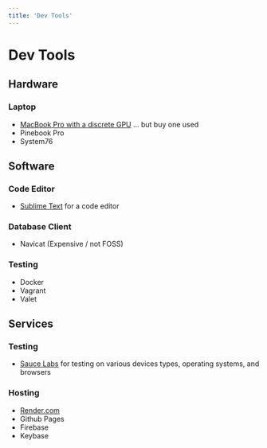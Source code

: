 ```yaml
---
title: 'Dev Tools'
---
```


# Dev Tools

## Hardware

### Laptop

* [MacBook Pro with a discrete GPU](https://www.apple.com/macbook-pro-16/) ... but buy one used
* Pinebook Pro
* System76

## Software

### Code Editor
* [Sublime Text](https://www.sublimetext.com/) for a code editor

### Database Client
* Navicat (Expensive / not FOSS)


### Testing
* Docker
* Vagrant
* Valet

## Services

### Testing
* [Sauce Labs](https://saucelabs.com/) for testing on various devices types, operating systems, and browsers

### Hosting
* [Render.com](https://render.com)
* Github Pages
* Firebase
* Keybase
